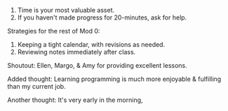 1. Time is your most valuable asset.
2. If you haven't made progress for 20-minutes, ask for help.

Strategies for the rest of Mod 0:
1. Keeping a tight calendar, with revisions as needed.
2. Reviewing notes immediately after class.

Shoutout:
Ellen, Margo, & Amy for providing excellent lessons.

Added thought:
Learning programming is much more enjoyable & fulfilling than my current job.

Another thought:
It's very early in the morning,

